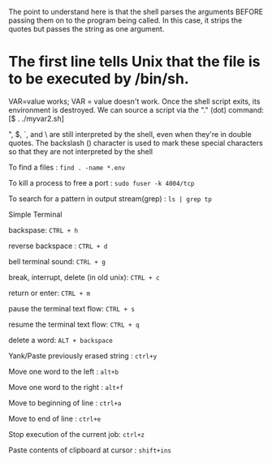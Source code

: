 
The point to understand here is that the shell parses the arguments BEFORE passing them on to the program being called. In this case, it strips the quotes but passes the string as one argument. 

# The first line tells Unix that the file is to be executed by /bin/sh.

 VAR=value works; VAR = value doesn't work. 
 Once the shell script exits, its environment is destroyed. 
 We can source a script via the "." (dot) command:  [$ . ./myvar2.sh]

", $, `, and \ are still interpreted by the shell, even when they're in double quotes. 
The backslash (\) character is used to mark these special characters so that they are not interpreted by the shell



To find a files : `find . -name *.env`

To kill a process to free  a port : `sudo fuser -k 4004/tcp`

To search for a pattern in output stream(grep) : `ls | grep tp`

Simple Terminal

backspase: `CTRL + h`

reverse backspace : `CTRL + d`

bell terminal sound: `CTRL + g`

break, interrupt, delete (in old unix): `CTRL + c`

return or enter: `CTRL + m`

pause the terminal text flow: `CTRL + s`

resume the terminal text flow: `CTRL + q`

delete a word: `ALT + backspace`

Yank/Paste previously erased string : `ctrl+y`

Move one word to the left : `alt+b`

Move one word to the right : `alt+f` 

Move to beginning of line : `ctrl+a` 

Move to end of line : `ctrl+e`

Stop execution of the current job: `ctrl+z`

Paste contents of clipboard at cursor : `shift+ins`


